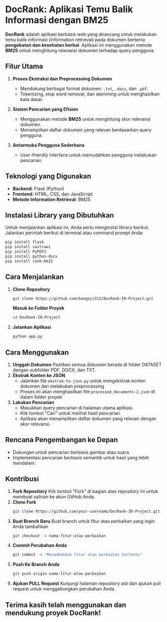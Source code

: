 # DocRank: Aplikasi Temu Balik Informasi dengan BM25

**DocRank** adalah aplikasi berbasis web yang dirancang untuk melakukan temu balik informasi (information retrieval) pada dokumen bertema **pengobatan dan kesehatan herbal**. Aplikasi ini menggunakan metode **BM25** untuk menghitung relevansi dokumen terhadap query pengguna.

## Fitur Utama
1. **Proses Ekstraksi dan Preprocessing Dokumen**
   - Mendukung berbagai format dokumen: `.txt`, `.docx`, dan `.pdf`.
   - Tokenizing, stop word removal, dan stemming untuk menghasilkan kata dasar.

2. **Sistem Pencarian yang Efisien**
   - Menggunakan metode **BM25** untuk menghitung skor relevansi dokumen.
   - Menampilkan daftar dokumen yang relevan berdasarkan query pengguna.

3. **Antarmuka Pengguna Sederhana**
   - User-friendly interface untuk memudahkan pengguna melakukan pencarian.

## Teknologi yang Digunakan
- **Backend**: Flask (Python)
- **Frontend**: HTML, CSS, dan JavaScript
- **Metode Information Retrieval**: BM25

## Instalasi Library yang Dibutuhkan
Untuk menjalankan aplikasi ini, Anda perlu menginstal library berikut. Jalankan perintah berikut di terminal atau command prompt Anda:
```bash
pip install flask
pip install sastrawi
pip install PyPDF2
pip install python-docx
pip install rank-bm25
```

## Cara Menjalankan
1. **Clone Repository**
   ```bash
   git clone https://github.com/bangaji313/DocRank-IR-Project.git
   ```
   **Masuk ke Folder Proyek**
   ```bash
   cd DocRank-IR-Project
   ```
2. **Jalankan Aplikasi**
   ```bash
   python app.py
   ```

## Cara Menggunakan
1. **Unggah Dokumen**
   Pastikan semua dokumen berada di folder DATASET dengan subfolder PDF, DOCX, dan TXT.
2. **Ekstrak Konten ke JSON**
   - Jalankan file `ekstrak-to-json.py` untuk mengekstrak konten dokumen dan melakukan preprocessing
   - Proses ini akan menghasilkan file `processed_documents-2.json` di dalam folder proyek.
3. **Lakukan Pencarian**
   - Masukkan query pencarian di halaman utama aplikasi.
   - Klik tombol "Cari" untuk melihat hasil pencarian.
   - Aplikasi akan menampilkan daftar dokumen yang relevan dengan skor relevansi.

## Rencana Pengembangan ke Depan
- Dukungan untuk pencarian berbasis gambar atau suara.
- Implementasi pencarian berbasis semantik untuk hasil yang lebih mendalam.

## Kontribusi
1. **Fork Repository**
   Klik tombol "Fork" di bagian atas repository ini untuk membuat salinan ke akun GitHub Anda.
2. **Clone Fork**
   ```bash
   git clone https://github.com/your-username/DocRank-IR-Project.git
   ```
3. **Buat Branch Baru**
   Buat branch untuk fitur atau perbaikan yang ingin Anda tambahkan
   ```bash
   git checkout -b nama-fitur-atau-perbaikan
   ```
4. **Commit Perubahan Anda**
   ```bash
   git commit -m "Menambahkan fitur atau perbaikan tertentu"
   ```
5. **Push Ke Branch Anda**
   ```bash
   git push origin nama-fitur-atau-perbaikan
   ```
6. **Ajukan PULL Request**
   Kunjungi halaman repository asli dan ajukan pull request untuk menggabungkan perubahan Anda.

## Terima kasih telah menggunakan dan mendukung proyek DocRank!
